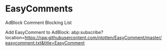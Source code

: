 EasyComments
============

AdBlock Comment Blocking List

Add EasyComment to AdBlock: abp:subscribe?location=https://raw.githubusercontent.com/ntotten/EasyComment/master/easycomment.txt&title=EasyComment
